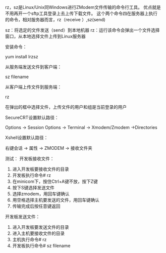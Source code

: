 rz，sz是Linux/Unix同Windows进行ZModem文件传输的命令行工具。
优点就是不用再开一个sftp工具登录上去上传下载文件。
这个两个命令四在服务器上执行的命令，相对服务器而言，rz（receive ）,sz(send)

sz：将选定的文件发送（send）到本地机器
rz：运行该命令会弹出一个文件选择窗口，从本地选择文件上传到Linux服务器

安装命令：

yum install lrzsz

从服务端发送文件到客户端：

sz filename

从客户端上传文件到服务端：

rz

在弹出的框中选择文件，上传文件的用户和组是当前登录的用户

SecureCRT设置默认路径：

Options -> Session Options -> Terminal -> Xmodem/Zmodem ->Directories

Xshell设置默认路径：

右键会话 -> 属性 -> ZMODEM -> 接收文件夹

测试：
开发板接收文件：
1. 进入开发板要接收文件的目录
2. 开发板执行命令# rz
3. 在minicom下，按住Ctrl+A键不放，按下Z键
4. 按下S键选择发送文件
5. 选择zmodem，用回车键确认
6. 用空格选择主机要发送的文件，用回车键确认
7. 传输完成后按任意键返回

开发板发送文件：
1. 进入开发板要发送文件的目录
2. 进入主机要接收文件的目录
2. 主机执行命令# rz
3. 开发板执行命令# sz filename
